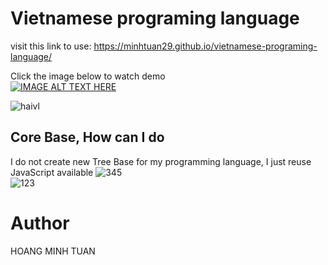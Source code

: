 # Vietnamese programing language
visit this link to use: https://minhtuan29.github.io/vietnamese-programing-language/  

Click the image below to watch demo  
[![IMAGE ALT TEXT HERE](https://img.youtube.com/vi/kYFj1l_SZsE/0.jpg)](https://www.youtube.com/watch?v=kYFj1l_SZsE)   
  

![haivl](https://user-images.githubusercontent.com/86332370/151216632-1f4e69a9-6637-4323-a309-616a1496234b.PNG)  
## Core Base, How can I do
I do not create new Tree Base for my programming language, I just reuse JavaScript available
![345](https://user-images.githubusercontent.com/86332370/159822541-c4803ca9-a5b5-4726-ab65-7939be965cce.PNG)  
![123](https://user-images.githubusercontent.com/86332370/159822610-6b3fd0d7-3c80-4320-8019-6da353203c78.PNG)

# Author
HOANG MINH TUAN
